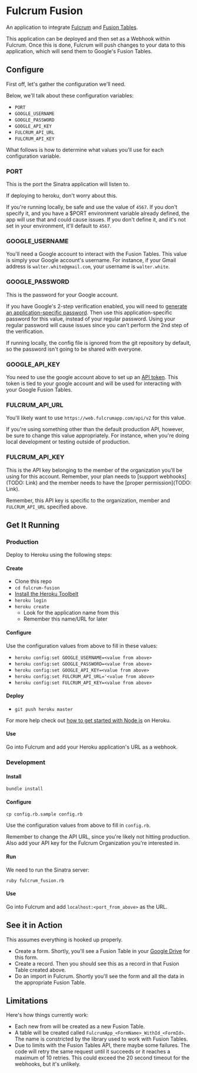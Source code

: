 Fulcrum Fusion
==============

An application to integrate [Fulcrum](http://fulcrumapp.com/) and
[Fusion Tables](http://www.google.com/drive/apps.html#fusiontables).

This application can be deployed and then set as a Webhook within Fulcrum.
Once this is done, Fulcrum will push changes to your data to this application,
which will send them to Google's Fusion Tables.

Configure
-----------

First off, let's gather the configuration we'll need.

Below, we'll talk about these configuration variables:

- `PORT`
- `GOOGLE_USERNAME`
- `GOOGLE_PASSWORD`
- `GOOGLE_API_KEY`
- `FULCRUM_API_URL`
- `FULCRUM_API_KEY`

What follows is how to determine what values you'll use for each configuration
variable.

### PORT

This is the port the Sinatra application will listen to.

If deploying to heroku, don't worry about this.

If you're running locally, be safe and use the value of `4567`.  If you don't
specify it, and you have a $PORT environment variable already defined, the app
will use that and could cause issues.  If you don't define it, and it's not
set in your environment, it'll default to `4567`.

### GOOGLE_USERNAME

You'll need a Google account to interact with the Fusion Tables. This value is
simply your Google account's username. For instance, if your Gmail address is
`walter.white@gmail.com`, your username is `walter.white`.

### GOOGLE_PASSWORD

This is the password for your Google account.

If you have Google's 2-step verification enabled, you will need to
[generate an application-specific password](https://accounts.google.com/b/0/IssuedAuthSubTokens).
Then use this application-specific password for this value, instead of your
regular password. Using your regular password will cause issues since you
can't perform the 2nd step of the verification.

If running locally, the config file is ignored from the git repository by
default, so the password isn't going to be shared with everyone.

### GOOGLE_API_KEY

You need to use the google account above to set up an
[API token](https://cloud.google.com/console). This token is tied to your
google account and will be used for interacting with your Google Fusion
Tables.

### FULCRUM_API_URL

You'll likely want to use `https://web.fulcrumapp.com/api/v2` for this value.

If you're using something other than the default production API, however, be
sure to change this value appropriately. For instance, when you're doing local
development or testing outside of production.

### FULCRUM_API_KEY

This is the API key belonging to the member of the organization you'll be
using for this account. Remember, your plan needs to
[support webhooks](TODO: Link) and the member needs to have the
[proper permission](TODO: Link).

Remember, this API key is specific to the organization, member and
`FULCRUM_API_URL` specified above.

Get It Running
---------------

### Production

Deploy to Heroku using the following steps:

#### Create
- Clone this repo
- `cd fulcrum-fusion`
- [Install the Heroku Toolbelt](https://toolbelt.heroku.com/)
- `heroku login`
- `heroku create`
  - Look for the application name from this
  - Remember this name/URL for later

#### Configure

Use the configuration values from above to fill in these values:

- `heroku config:set GOOGLE_USERNAME=<value from above>`
- `heroku config:set GOOGLE_PASSWORD=<value from above>`
- `heroku config:set GOOGLE_API_KEY=<value from above>`
- `heroku config:set FULCRUM_API_URL='<value from above>`
- `heroku config:set FULCRUM_API_KEY=<value from above>`

#### Deploy
- `git push heroku master`

For more help check out
[how to get started with Node.js](https://devcenter.heroku.com/articles/getting-started-with-nodejs)
on Heroku.

#### Use

Go into Fulcrum and add your Heroku application's URL as a webhook.

### Development

#### Install

```
bundle install
```

#### Configure

```
cp config.rb.sample config.rb
```

Use the configuration values from above to fill in `config.rb`.

Remember to change the API URL, since you're likely not hitting production.
Also add your API key for the Fulcrum Organization you're interested in.

#### Run

We need to run the Sinatra server:

```
ruby fulcrum_fusion.rb
```

#### Use

Go into Fulcrum and add `localhost:<port_from_above>` as the URL.

See it in Action
-------------------

This assumes everything is hooked up properly.

- Create a form. Shortly, you'll see a Fusion Table in your [Google
Drive](https://drive.google.com/#query?view=2&filter=tables) for this form.
- Create a record. Then you should see this as a record in that Fusion Table
created above.
- Do an import in Fulcrum. Shortly you'll see the form and all the data in the
appropriate Fusion Table.

Limitations
-----------

Here's how things currently work:

- Each new from will be created as a new Fusion Table.
- A table will be created called `FulcrumApp_<FormName>_WithId_<FormId>`. The
  name is constricted by the library used to work with Fusion Tables.
- Due to limits with the Fusion Tables API, there maybe some failures.  The
  code will retry the same request until it succeeds or it reaches a maximum
  of 10 retries. This could exceed the 20 second timeout for the webhooks, but
  it's unlikely.

